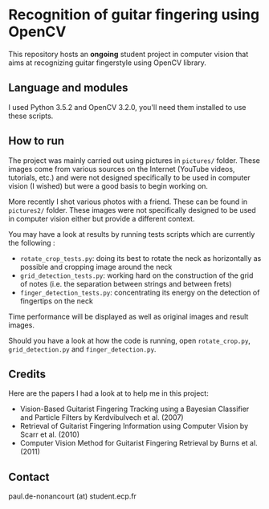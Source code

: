 # Recognition of guitar fingering using OpenCV

This repository hosts an **ongoing** student project in computer vision that aims at recognizing guitar fingerstyle using OpenCV library.

## Language and modules

I used Python 3.5.2 and OpenCV 3.2.0, you'll need them installed to use these scripts.

## How to run

The project was mainly carried out using pictures in `pictures/` folder.
These images come from various sources on the Internet (YouTube videos, tutorials, etc.) and were not designed specifically to be used in computer vision (I wished) but were a good basis to begin working on.

More recently I shot various photos with a friend. These can be found in `pictures2/` folder.
These images were not specifically designed to be used in computer vision either but provide a different context.

You may have a look at results by running tests scripts which are currently the following :
- `rotate_crop_tests.py`: doing its best to rotate the neck as horizontally as possible and cropping image around the neck
- `grid_detection_tests.py`: working hard on the construction of the grid of notes (i.e. the separation between strings and between frets)
- `finger_detection_tests.py`: concentrating its energy on the detection of fingertips on the neck

Time performance will be displayed as well as original images and result images.

Should you have a look at how the code is running, open `rotate_crop.py`, `grid_detection.py` and `finger_detection.py`.

## Credits

Here are the papers I had a look at to help me in this project:
- Vision-Based Guitarist Fingering Tracking using a Bayesian Classifier and Particle Filters by Kerdvibulvech et al. (2007)
- Retrieval of Guitarist Fingering Information using Computer Vision by Scarr et al. (2010)
- Computer Vision Method for Guitarist Fingering Retrieval by Burns et al. (2011)

## Contact

paul.de-nonancourt (at) student.ecp.fr
